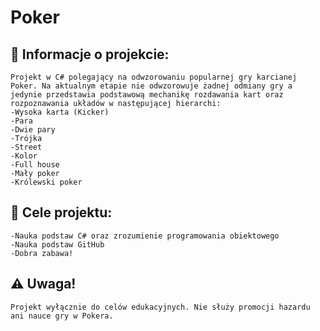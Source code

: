 # Poker

## :memo: Informacje o projekcie:
    Projekt w C# polegający na odwzorowaniu popularnej gry karcianej Poker. Na aktualnym etapie nie odwzorowuje żadnej odmiany gry a jedynie przedstawia podstawową mechanikę rozdawania kart oraz rozpoznawania układów w następującej hierarchi:
    -Wysoka karta (Kicker)
    -Para
    -Dwie pary
    -Trójka
    -Street
    -Kolor
    -Full house
    -Mały poker
    -Królewski poker
## :dart: Cele projektu:
    -Nauka podstaw C# oraz zrozumienie programowania obiektowego
    -Nauka podstaw GitHub
    -Dobra zabawa!
## :warning: Uwaga!
    Projekt wyłącznie do celów edukacyjnych. Nie służy promocji hazardu ani nauce gry w Pokera.

